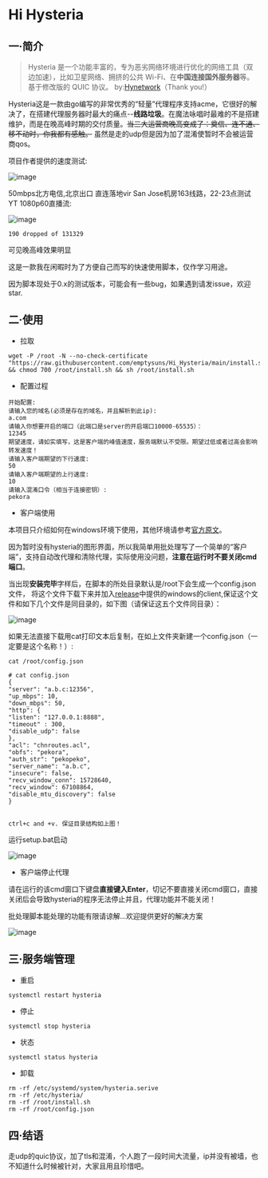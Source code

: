 # Hi Hysteria

## 一·简介
> Hysteria 是一个功能丰富的，专为恶劣网络环境进行优化的网络工具（双边加速），比如卫星网络、拥挤的公共 Wi-Fi、在**中国连接国外服务器**等。 基于修改版的 QUIC 协议。
by:[Hynetwork](https://github.com/HyNetwork)（Thank you!）

Hysteria这是一款由go编写的非常优秀的“轻量”代理程序支持acme，它很好的解决了，在搭建代理服务器时最大的痛点--**线路垃圾**。在魔法咏唱时最难的不是搭建维护，而是在晚高峰时期的交付质量。~~当三大运营商晚高变成了：奠信、连不通、移不动时，你我都有感触。~~ 虽然是走的udp但是因为加了混淆使暂时不会被运营商qos。

项目作者提供的速度测试:

![image](https://raw.githubusercontent.com/HyNetwork/hysteria/master/docs/bench/bench.png)

50mbps北方电信,北京出口 直连落地vir San Jose机房163线路，22-23点测试YT 1080p60直播流:

![image](https://cloud.iacg.cf/0:/normal/img/hihysteria/speed.png)

```
190 dropped of 131329
```

可见晚高峰效果明显

这是一款我在闲暇时为了方便自己而写的快速使用脚本，仅作学习用途。

因为脚本现处于0.x的测试版本，可能会有一些bug，如果遇到请发issue，欢迎star.

## 二·使用
- 拉取

```
wget -P /root -N --no-check-certificate "https://raw.githubusercontent.com/emptysuns/Hi_Hysteria/main/install.sh" && chmod 700 /root/install.sh && sh /root/install.sh
```
- 配置过程

```
开始配置: 
请输入您的域名(必须是存在的域名，并且解析到此ip):
a.com
请输入你想要开启的端口（此端口是server的开启端口10000-65535）：
12345
期望速度，请如实填写，这是客户端的峰值速度，服务端默认不受限。期望过低或者过高会影响转发速度！
请输入客户端期望的下行速度:
50
请输入客户端期望的上行速度:
10
请输入混淆口令（相当于连接密钥）:
pekora
```
- 客户端使用

本项目只介绍如何在windows环境下使用，其他环境请参考[官方原文](https://github.com/HyNetwork/hysteria)。

因为暂时没有hysteria的图形界面，所以我简单用批处理写了一个简单的“客户端”，支持自动改代理和清除代理，实际使用没问题，**注意在运行时不要关闭cmd端口**。


当出现**安装完毕**字样后，在脚本的所处目录默认是/root下会生成一个config.json文件，
将这个文件下载下来并加入[release](https://github.com/emptysuns/Hi_Hysteria/releases/download/0.1/hihysteria_windows0.1.rar)中提供的windows的client,保证这个文件和如下几个文件是同目录的，如下图（请保证这五个文件同目录）：

![image](https://cloud.iacg.cf/0:/normal/img/hihysteria/Screenshot_2.png)



如果无法直接下载用cat打印文本后复制，在如上文件夹新建一个config.json（一定要是这个名称！）:

```
cat /root/config.json

# cat config.json 
{
"server": "a.b.c:12356",
"up_mbps": 10,
"down_mbps": 50,
"http": {
"listen": "127.0.0.1:8888",
"timeout" : 300,
"disable_udp": false
},
"acl": "chnroutes.acl",
"obfs": "pekora",
"auth_str": "pekopeko",
"server_name": "a.b.c",
"insecure": false,
"recv_window_conn": 15728640,
"recv_window": 67108864,
"disable_mtu_discovery": false
}


ctrl+c and +v. 保证目录结构如上图！
```

运行setup.bat启动

![image](https://cloud.iacg.cf/0:/normal/img/hihysteria/mark.png)

- 客户端停止代理

请在运行的该cmd窗口下键盘**直接键入Enter**，切记不要直接关闭cmd窗口，直接关闭后会导致hysteria的程序无法停止并且，代理功能并不能关闭！

批处理脚本能处理的功能有限请谅解...欢迎提供更好的解决方案

![image](https://cloud.iacg.cf/0:/normal/img/hihysteria/Screenshot_3.png)

## 三·服务端管理
- 重启

```
systemctl restart hysteria
```
- 停止

```
systemctl stop hysteria
```
- 状态

```
systemctl status hysteria
```


- 卸载

```
rm -rf /etc/systemd/system/hysteria.serive
rm -rf /etc/hysteria/
rm -rf /root/install.sh
rm -rf /root/config.json
```
## 四·结语

走udp的quic协议，加了tls和混淆，个人跑了一段时间大流量，ip并没有被墙，也不知道什么时候被针对，大家且用且珍惜吧。

